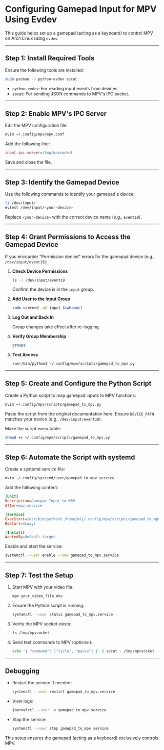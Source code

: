 # Configuring Gamepad Input for MPV Using Evdev

This guide helps set up a gamepad (acting as a keyboard) to control MPV on Arch Linux using `evdev`.

---

## Step 1: Install Required Tools

Ensure the following tools are installed:

```bash
sudo pacman -S python-evdev socat
```

- `python-evdev`: For reading input events from devices.
- `socat`: For sending JSON commands to MPV's IPC socket.

---

## Step 2: Enable MPV's IPC Server

Edit the MPV configuration file:

```bash
nvim ~/.config/mpv/mpv.conf
```

Add the following line:

```ini
input-ipc-server=/tmp/mpvsocket
```

Save and close the file.

---

## Step 3: Identify the Gamepad Device

Use the following commands to identify your gamepad's device:

```bash
ls /dev/input/
evtest /dev/input/<your-device>
```

Replace `<your-device>` with the correct device name (e.g., `event19`).

---

## Step 4: Grant Permissions to Access the Gamepad Device

If you encounter "Permission denied" errors for the gamepad device (e.g., `/dev/input/event19`):

1. **Check Device Permissions**
   
   ```bash
   ls -l /dev/input/event19
   ```
   Confirm the device is in the `input` group.

2. **Add User to the Input Group**

   ```bash
   sudo usermod -aG input $(whoami)
   ```

3. **Log Out and Back In**

   Group changes take effect after re-logging.

4. **Verify Group Membership**

   ```bash
   groups
   ```

5. **Test Access**

   ```bash
   /usr/bin/python3 ~/.config/mpv/scripts/gamepad_to_mpv.py
   ```

---

## Step 5: Create and Configure the Python Script

Create a Python script to map gamepad inputs to MPV functions:

```bash
nvim ~/.config/mpv/scripts/gamepad_to_mpv.py
```

Paste the script from the original documentation here. Ensure `DEVICE_PATH` matches your device (e.g., `/dev/input/event19`).

Make the script executable:

```bash
chmod +x ~/.config/mpv/scripts/gamepad_to_mpv.py
```

---

## Step 6: Automate the Script with systemd

Create a systemd service file:

```bash
nvim ~/.config/systemd/user/gamepad_to_mpv.service
```

Add the following content:

```ini
[Unit]
Description=Gamepad Input to MPV
After=mpv.service

[Service]
ExecStart=/usr/bin/python3 /home/mlj/.config/mpv/scripts/gamepad_to_mpv.py
Restart=always

[Install]
WantedBy=default.target
```

Enable and start the service:

```bash
systemctl --user enable --now gamepad_to_mpv.service
```

---

## Step 7: Test the Setup

1. Start MPV with your video file:

   ```bash
   mpv your_video_file.mkv
   ```

2. Ensure the Python script is running:

   ```bash
   systemctl --user status gamepad_to_mpv.service
   ```

3. Verify the MPV socket exists:

   ```bash
   ls /tmp/mpvsocket
   ```

4. Send test commands to MPV (optional):  

   ```bash
   echo '{ "command": ["cycle", "pause"] }' | socat - /tmp/mpvsocket
   ```

---

## Debugging

- Restart the service if needed:

  ```bash
  systemctl --user restart gamepad_to_mpv.service
  ```

- View logs:

  ```bash
  journalctl --user -u gamepad_to_mpv.service
  ```

- Stop the service:

  ```bash
  systemctl --user stop gamepad_to_mpv.service
  ```

This setup ensures the gamepad (acting as a keyboard) exclusively controls MPV.
